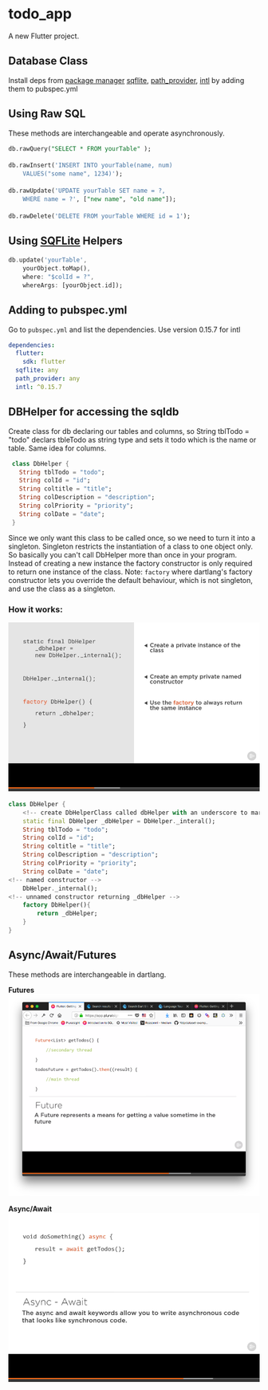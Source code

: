 # todo_app

A new Flutter project.

## Database Class

Install deps from [package manager](https://pub.dartlang.org/packages/) [sqflite](https://pub.dartlang.org/packages/sqflite), [path_provider](https://pub.dartlang.org/packages/path_provider), [intl](https://pub.dartlang.org/packages/intl) by adding them to pubspec.yml

## Using Raw SQL

These methods are interchangeable and operate asynchronously.

```sql
db.rawQuery("SELECT * FROM yourTable" );

db.rawInsert('INSERT INTO yourTable(name, num)
    VALUES("some name", 1234)');

db.rawUpdate('UPDATE yourTable SET name = ?,
    WHERE name = ?', ["new name", "old name"]);

db.rawDelete('DELETE FROM yourTable WHERE id = 1');
```

## Using [SQFLite](https://pub.dartlang.org/packages/sqflite) Helpers

```dart
db.update('yourTable',
    yourObject.toMap(),
    where: "$colId = ?",
    whereArgs: [yourObject.id]);
```

## Adding to pubspec.yml

Go to `pubspec.yml` and list the dependencies. Use version 0.15.7 for intl

```yml
dependencies:
  flutter:
    sdk: flutter
  sqflite: any
  path_provider: any
  intl: ^0.15.7
```

## DBHelper for accessing the sqldb

Create class for db declaring our tables and columns, so String tblTodo = "todo" declars tbleTodo as string type and sets it todo which is the name or table. Same idea for columns.

```dart
 class DbHelper {
   String tblTodo = "todo";
   String colId = "id";
   String coltitle = "title";
   String colDescription = "description";
   String colPriority = "priority";
   String colDate = "date";
 }
```

Since we only want this class to be called once, so we need to turn it into a singleton. Singleton restricts the instantiation of a class to one object only.
So basically you can't call DbHelper more than once in your program. Instead of creating a new instance the factory constructor is only required to return one instance of the class.
Note: `factory` where dartlang's factory constructor lets you override the default behaviour, which is not singleton, and use the class as a singleton.

### How it works:

![singleton](assets/singleton.png)

```dart
class DbHelper {
    <!-- create DbHelperClass called dbHelper with an underscore to mark as private -->
    static final DbHelper _dbHelper = DbHelper._interal();
    String tblTodo = "todo";
    String colId = "id";
    String coltitle = "title";
    String colDescription = "description";
    String colPriority = "priority";
    String colDate = "date";
<!-- named constructor -->
    DbHelper._internal();
<!-- unnamed constructor returning _dbHelper -->
    factory DbHelper(){
        return _dbHelper;
    }
}
```

## Async/Await/Futures

These methods are interchangeable in dartlang.

**Futures**
![futures](assets/futures.png)

**Async/Await**
![asyncawait](assets/asyncawait.png)
